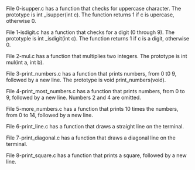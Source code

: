 File 0-isupper.c has a function that checks for uppercase character. The prototype is int _isupper(int c). The function returns 1 if c is upercase, otherwise 0.

File 1-isdigit.c has a function that checks for a digit (0 through 9). The prototyple is int _isdigit(int c). The function returns 1 if c is a digit, otherwise 0.

File 2-mul.c has a function that multiplies two integers. The prototype is int mul(int a, int b).

File 3-print_numbers.c has a function that prints numbers, from 0 t0 9, followed by a new line. The prototype is void print_numbers(void).

File 4-print_most_numbers.c has a function that prints numbers, from 0 to 9, followed by a new line. Numbers 2 and 4 are omitted. 

File 5-more_numbers.c has a function that prints 10 times the numbers, from 0 to 14, followed by a new line. 

File 6-print_line.c has a function that draws a straight line on the terminal.

File 7-print_diagonal.c has a function that draws a diagonal line on the terminal.

File 8-print_square.c has a function that prints a square, followed by a new line. 


